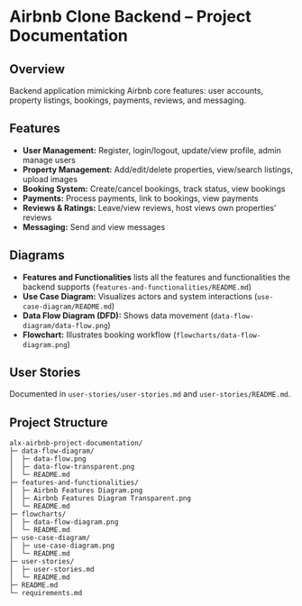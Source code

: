 # Airbnb Clone Backend – Project Documentation

## Overview
Backend application mimicking Airbnb core features: user accounts, property listings, bookings, payments, reviews, and messaging.

## Features
- **User Management:** Register, login/logout, update/view profile, admin manage users  
- **Property Management:** Add/edit/delete properties, view/search listings, upload images  
- **Booking System:** Create/cancel bookings, track status, view bookings  
- **Payments:** Process payments, link to bookings, view payments  
- **Reviews & Ratings:** Leave/view reviews, host views own properties’ reviews  
- **Messaging:** Send and view messages

## Diagrams
- **Features and Functionalities** lists all the features and functionalities the backend supports (`features-and-functionalities/README.md`)
- **Use Case Diagram:** Visualizes actors and system interactions (`use-case-diagram/README.md`)  
- **Data Flow Diagram (DFD):** Shows data movement (`data-flow-diagram/data-flow.png`)  
- **Flowchart:** Illustrates booking workflow (`flowcharts/data-flow-diagram.png`)  

## User Stories
Documented in `user-stories/user-stories.md` and `user-stories/README.md`.

## Project Structure

```
alx-airbnb-project-documentation/
├─ data-flow-diagram/
│  ├─ data-flow.png
│  ├─ data-flow-transparent.png
│  └─ README.md
├─ features-and-functionalities/
│  ├─ Airbnb Features Diagram.png
│  ├─ Airbnb Features Diagram Transparent.png
│  └─ README.md
├─ flowcharts/
│  ├─ data-flow-diagram.png
│  └─ README.md
├─ use-case-diagram/
│  ├─ use-case-diagram.png
│  └─ README.md
├─ user-stories/
│  ├─ user-stories.md
│  └─ README.md
├─ README.md
└─ requirements.md
```
